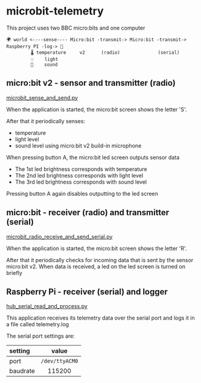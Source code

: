 # microbit-telemetry

This project uses two BBC micro:bits and one computer

```text                  
🌍 world <----sense---- Micro:bit -transmit-> Micro:bit -transmit-> Raspberry PI -log-> 📁
         🌡 temperature     v2      (radio)              (serial)         
         💡    light
         🎤    sound
```
## micro:bit v2 - sensor and transmitter (radio)

[microbit_sense_and_send.py](microbit_sense_and_send.py)

When the application is started, the micro:bit screen shows the letter 'S'.

After that it periodically senses:

- temperature
- light level 
- sound level using micro:bit v2 build-in microphone

When pressing button A, the micro:bit led screen outputs sensor data

- The 1st led brightness corresponds with temperature
- The 2nd led brightness corresponds with light level 
- The 3rd led brightness corresponds with sound level

Pressing button A again disables outputting to the led screen

## micro:bit - receiver (radio) and transmitter (serial)
[microbit_radio_receive_and_send_serial.py](microbit_radio_receive_and_send_serial.py)

When the application is started, the micro:bit screen shows the letter 'R'.

After that it  periodically checks for incoming data that is sent by the sensor micro:bit v2.
When data is received, a led on the led screen is turned on briefly

## Raspberry Pi - receiver (serial) and logger
[hub_serial_read_and_process.py](hub_serial_read_and_process.py)

This application receives its telemetry data over the serial port and logs it in a file called telemetry.log

The serial port settings are:

| setting  |     value      |
|:---------|:--------------:|
| port     | `/dev/ttyACM0` |
| baudrate |     115200     |
